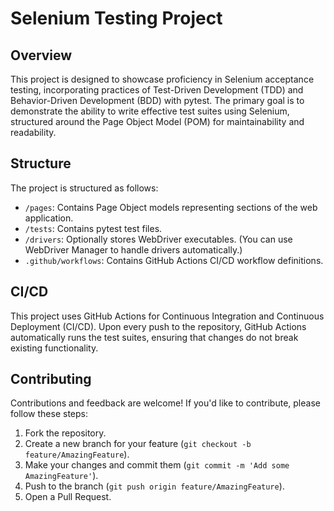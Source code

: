 # Selenium Testing Project

## Overview

This project is designed to showcase proficiency in Selenium acceptance testing, incorporating practices of Test-Driven Development (TDD) and Behavior-Driven Development (BDD) with pytest. The primary goal is to demonstrate the ability to write effective test suites using Selenium, structured around the Page Object Model (POM) for maintainability and readability.


## Structure

The project is structured as follows:

- `/pages`: Contains Page Object models representing sections of the web application.
- `/tests`: Contains pytest test files.
- `/drivers`: Optionally stores WebDriver executables. (You can use WebDriver Manager to handle drivers automatically.)
- `.github/workflows`: Contains GitHub Actions CI/CD workflow definitions.

## CI/CD

This project uses GitHub Actions for Continuous Integration and Continuous Deployment (CI/CD). Upon every push to the repository, GitHub Actions automatically runs the test suites, ensuring that changes do not break existing functionality.

## Contributing

Contributions and feedback are welcome! If you'd like to contribute, please follow these steps:

1. Fork the repository.
2. Create a new branch for your feature (`git checkout -b feature/AmazingFeature`).
3. Make your changes and commit them (`git commit -m 'Add some AmazingFeature'`).
4. Push to the branch (`git push origin feature/AmazingFeature`).
5. Open a Pull Request.

